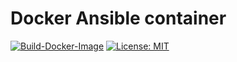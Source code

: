 # Docker Ansible container

[![Build-Docker-Image](https://github.com/spy86/docker-ansible/actions/workflows/main.yml/badge.svg)](https://github.com/spy86/docker-ansible/actions/workflows/main.yml) [![License: MIT](https://img.shields.io/badge/License-MIT-yellow.svg)](https://opensource.org/licenses/MIT)
